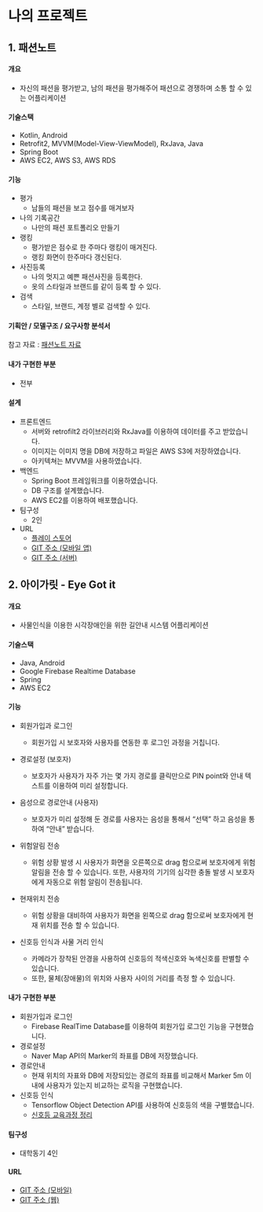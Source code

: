 # 나의 프로젝트

## 1. 패션노트

#### 개요

- 자신의 패션을 평가받고, 남의 패션을 평가해주어 패션으로 경쟁하며 소통 할 수 있는 어플리케이션

#### 기술스택

- Kotlin, Android
- Retrofit2, MVVM(Model-View-ViewModel), RxJava, Java
- Spring Boot
- AWS EC2, AWS S3, AWS RDS

#### 기능
- 평가
  - 남들의 패션을 보고 점수를 매겨보자
- 나의 기록공간
  - 나만의 패션 포트폴리오 만들기
- 랭킹
  - 평가받은 점수로 한 주마다 랭킹이 매겨진다.
  - 랭킹 화면이 한주마다 갱신된다.
- 사진등록
  - 나의 멋지고 예쁜 패션사진을 등록한다.
  - 옷의 스타일과 브랜드를 같이 등록 할 수 있다.
- 검색
  - 스타일, 브랜드, 계정 별로 검색할 수 있다.

#### 기획안 / 모델구조 / 요구사항 분석서
참고 자료 : [패션노트 자료](https://github.com/Sangmeebee/FashionPeople/tree/master/FashionPeople%20%EC%9E%90%EB%A3%8C)

#### 내가 구현한 부분
- 전부

#### 설계

- 프론트엔드
  - 서버와 retrofilt2 라이브러리와 RxJava를 이용하여 데이터를 주고 받았습니다.
  - 이미지는 이미지 명을 DB에 저장하고 파일은 AWS S3에 저장하였습니다.
  - 아키텍쳐는 MVVM을 사용하였습니다.
- 백엔드
  - Spring Boot 프레임워크를 이용하였습니다.
  - DB 구조를 설계했습니다.
  - AWS EC2를 이용하여 배포했습니다.
- 팀구성
  - 2인
- URL
  - [플레이 스토어](https://play.google.com/store/apps/details?id=com.sangmee.fashionpeople)
  - [GIT 주소 (모바일 앱)](https://github.com/Sangmeebee/FashionPeople)
  - [GIT 주소 (서버)](https://github.com/Sangmeebee/FashionPeopleDB)



## 2. 아이가릿 - Eye Got it

#### 개요

- 사물인식을 이용한 시각장애인을 위한 길안내 시스템 어플리케이션

#### 기술스택

- Java, Android
- Google Firebase Realtime Database
- Spring 
- AWS EC2

#### 기능

- 회원가입과 로그인
   - 회원가입 시 보호자와 사용자를 연동한 후 로그인 과정을 거칩니다.

- 경로설정 (보호자)
  - 보호자가 사용자가 자주 가는 몇 가지 경로를 클릭만으로 PIN point와 안내 텍스트를 이용하여 미리 설정합니다.

- 음성으로 경로안내 (사용자)
  - 보호자가 미리 설정해 둔 경로를 사용자는 음성을 통해서 “선택” 하고 음성을 통하여 “안내” 받습니다.

- 위험알림 전송
  - 위험 상황 발생 시 사용자가 화면을 오른쪽으로 drag 함으로써 보호자에게 위험 알림을 전송 할 수 있습니다.
    또한, 사용자의 기기의 심각한 충돌 발생 시 보호자에게 자동으로 위험 알림이 전송됩니다.

- 현재위치 전송
  - 위험 상황을 대비하여 사용자가 화면을 왼쪽으로 drag 함으로써 보호자에게 현재 위치를 전송 할 수 있습니다.

- 신호등 인식과 사물 거리 인식
  - 카메라가 장착된 안경을 사용하여 신호등의 적색신호와 녹색신호를 판별할 수 있습니다.
  - 또한, 물체(장애물)의 위치와 사용자 사이의 거리를 측정 할 수 있습니다.

#### 내가 구현한 부분

- 회원가입과 로그인
  - Firebase RealTime Database를 이용하여 회원가입 로그인 기능을 구현했습니다.
- 경로설정
  - Naver Map API의 Marker의 좌표를 DB에 저장했습니다.
- 경로안내
  - 현재 위치의 자표와 DB에 저장되있는 경로의 좌표를 비교해서 Marker 5m 이내에 사용자가 있는지 비교하는 로직을 구현했습니다.
- 신호등 인식
  - Tensorflow Object Detection API를 사용하여 신호등의 색을 구별했습니다.
  - [신호등 교육과정 정리](https://github.com/Sangmeebee/Tensorflow-ObjectDetectionApi)

#### 팀구성 

- 대학동기 4인

#### URL

- [GIT 주소 (모바일)](https://github.com/Sangmeebee/EyeGotIt)
- [GIT 주소 (웹)](https://github.com/Sangmeebee/EyeGotIt_Web)
